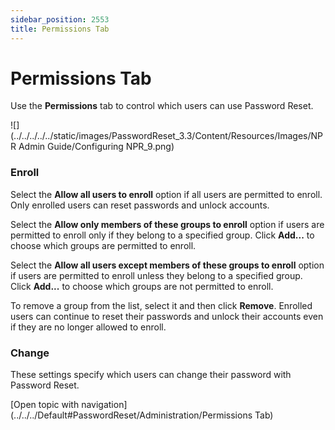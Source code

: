 ```yaml
---
sidebar_position: 2553
title: Permissions Tab
---
```


# Permissions Tab

Use the **Permissions** tab to control which users can use Password Reset.

![](../../../../../static/images/PasswordReset_3.3/Content/Resources/Images/NPR Admin Guide/Configuring NPR_9.png)

### Enroll

Select the **Allow all users to enroll** option if all users are permitted to enroll. Only enrolled users can reset passwords and unlock accounts.

Select the **Allow only members of these groups to enroll** option if users are permitted to enroll only if they belong to a specified group. Click **Add...** to choose which groups are permitted to enroll.

Select the **Allow all users except members of these groups to enroll** option if users are permitted to enroll unless they belong to a specified group. Click **Add...** to choose which groups are not permitted to enroll.

To remove a group from the list, select it and then click **Remove**. Enrolled users can continue to reset their passwords and unlock their accounts even if they are no longer allowed to enroll.

### Change

These settings specify which users can change their password with Password Reset.

[Open topic with navigation](../../../Default#PasswordReset/Administration/Permissions Tab)